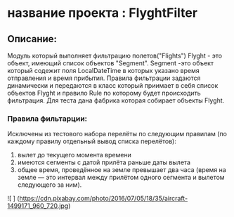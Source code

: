 # название проекта : FlyghtFilter
## Описание: 
Модуль который выполняет фильтрацию полетов("Flights")
Flyght - это объект, имеющий список объектов  "Segment".
Segment -это объект который содежит поля LocalDateTime  в которых указано время отправления и время прибытия.
Правила фильтрации задаются динамически и передаются в класс который приимает в себя список объектов Flyght и правило Rule по которому будет происходить фильтрация.
Для теста дана фабрика которая собирает объекты Flyght. 

### Правила фильтарции: 
Исключены  из тестового набора перелёты по следующим правилам (по каждому правилу  отдельный вывод списка перелётов):
1.	вылет до текущего момента времени
2.	имеются сегменты с датой прилёта раньше даты вылета
3.	общее время, проведённое на земле превышает два часа (время на земле — это интервал между прилётом одного сегмента и вылетом следующего за ним).





 ![ ] (https://cdn.pixabay.com/photo/2016/07/05/18/35/aircraft-1499171_960_720.jpg)






